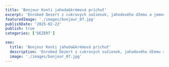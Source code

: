 ```yaml
---
title: 'Bonjour Konti jahoda&krémová príchuť'
excerpt: 'Enrobed Dezert z cukrových sušienok, jahodového džemu a jemného suflé s jahodovo-smotanovou príchuťou'
featuredImage: './images/bonjour_07.jpg'
publishDate: '2025-02-22'
publish: true
categories: ['DEZERT']

seo:
  title: 'Bonjour Konti jahoda&krémová príchuť'
  description: 'Enrobed Dezert z cukrových sušienok, jahodového džemu a jemného suflé s jahodovo-smotanovou príchuťou'
  image: './images/bonjour_07.jpg'
---
```

